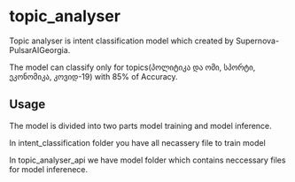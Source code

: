 # topic_analyser
Topic analyser is intent classification model which created by Supernova-PulsarAIGeorgia.

The model can classify only for topics(პოლიტიკა და ომი, სპორტი, ეკონომიკა, კოვიდ-19) with 85% of Accuracy.

## Usage
The model is divided into two parts model training and model inference.

In intent_classification folder you have all necassery file to train model

In topic_analyser_api we have model folder which contains neccessary files for model inferenece.



